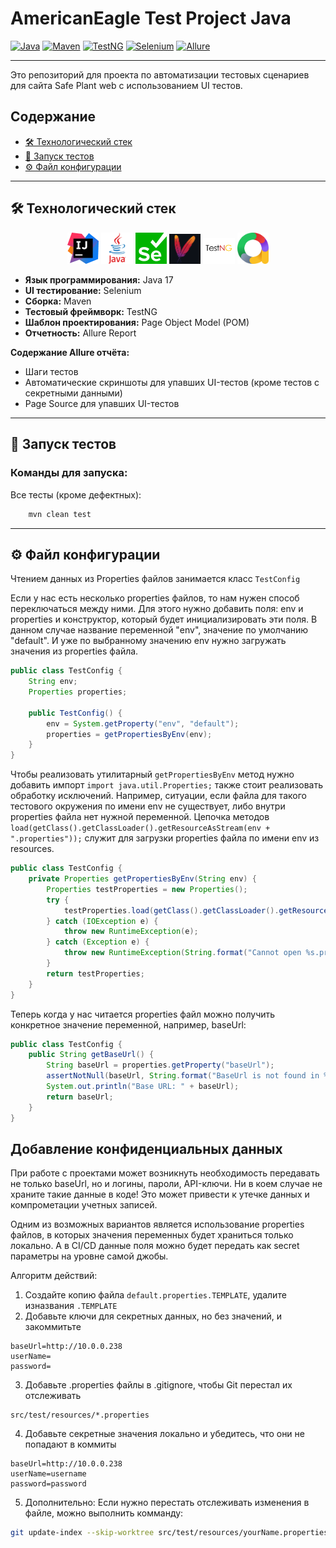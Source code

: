 # AmericanEagle Test Project Java

[![Java](https://img.shields.io/badge/Java-17-%23ED8B00?logo=coffee)](https://www.java.com/)
[![Maven](https://img.shields.io/badge/Maven-3.9.8-%23ED8B00?logo=apachemaven)](https://maven.apache.org/)
[![TestNG](https://img.shields.io/badge/TestNG-7.11.0-%23ED8B00?logo=testng)](https://testng.org/)
[![Selenium](https://img.shields.io/badge/Selenium-4.33-%23ED8B00?logo=selenium)](https://www.selenium.dev/)
[![Allure](https://img.shields.io/badge/Allure-Report-%23FF6A00?logo=allure)](https://allurereport.org/)

---

Это репозиторий для проекта по автоматизации тестовых сценариев для сайта Safe Plant web с
использованием UI тестов.

## Содержание

- [🛠️ Технологический стек](#-технологический-стек)
- [🚀 Запуск тестов](#-запуск-тестов)
- [⚙️ Файл конфигурации](#-файл-конфигурации)

---

## 🛠️ Технологический стек

<p align="center">
  <a href="https://www.jetbrains.com/idea/" rel="nofollow"><img width="10%" title="IntelliJ IDEA" src="images/logo/intellij.png" alt="Intellij_IDEA" style="max-width: 100%;"></a>
  <a href="https://www.java.com/" rel="nofollow"><img width="10%" title="Java" src="images/logo/Java.png" alt="Java" style="max-width: 100%;"></a>
  <a href="https://www.selenium.dev/" rel="nofollow"><img width="10%" title="Selenium" src="images/logo/selenium.png" alt="Selenium" style="max-width: 100%;"></a>
  <a href="https://maven.apache.org/" rel="nofollow"><img width="10%" title="Gradle" src="images/logo/Maven.png" alt="Maven"></a>
  <a href="https://testng.org/" rel="nofollow"><img width="10%" title="JUnit5" src="images/logo/TestNG.png" alt="TestNG" style="max-width: 100%;"></a>
  <a href="https://allurereport.org/" rel="nofollow"><img width="10%" title="Allure Report" src="images/logo/Allure.png" alt="Allure" style="max-width: 100%;"></a>
</p>

- **Язык программирования:** Java 17
- **UI тестирование:** Selenium
- **Сборка:** Maven
- **Тестовый фреймворк:** TestNG
- **Шаблон проектирования:** Page Object Model (POM)
- **Отчетность:** Allure Report

**Содержание Allure отчёта:**

- Шаги тестов
- Автоматические скриншоты для упавших UI-тестов (кроме тестов с секретными данными)
- Page Source для упавших UI-тестов

---

## 🚀 Запуск тестов

### Команды для запуска:

Все тесты (кроме дефектных):

   ```bash     
       mvn clean test       
   ```

---

## ⚙️ Файл конфигурации

Чтением данных из Properties файлов занимается класс `TestConfig`

Если у нас есть несколько properties файлов, то нам нужен способ переключаться между ними.
Для этого нужно добавить поля: env и properties и конструктор, который будет инициализировать эти поля.
В данном случае название переменной "env", значение по умолчанию "default". И уже по выбранному значению env нужно загружать значения из properties файла.
```java
public class TestConfig {
    String env;
    Properties properties;

    public TestConfig() {
        env = System.getProperty("env", "default");
        properties = getPropertiesByEnv(env);
    }
}
```

Чтобы реализовать утилитарный `getPropertiesByEnv` метод нужно добавить импорт `import java.util.Properties;` также стоит реализовать обработку исключений.
Например, ситуации, если файла для такого тестового окружения по имени env не существует, либо внутри properties файла нет нужной переменной.
Цепочка методов `load(getClass().getClassLoader().getResourceAsStream(env + ".properties"));` служит для загрузки properties файла по имени env из resources.

```java
public class TestConfig {
    private Properties getPropertiesByEnv(String env) {
        Properties testProperties = new Properties();
        try {
            testProperties.load(getClass().getClassLoader().getResourceAsStream(env + ".properties"));
        } catch (IOException e) {
            throw new RuntimeException(e);
        } catch (Exception e) {
            throw new RuntimeException(String.format("Cannot open %s.properties", env));
        }
        return testProperties;
    }
}
```
Теперь когда у нас читается properties файл можно получить конкретное значение переменной, например, baseUrl:

```java
public class TestConfig {
    public String getBaseUrl() {
        String baseUrl = properties.getProperty("baseUrl");
        assertNotNull(baseUrl, String.format("BaseUrl is not found in %s.properties", env));
        System.out.println("Base URL: " + baseUrl);
        return baseUrl;
    }
}
```

## Добавление конфиденциальных данных

При работе с проектами может возникнуть необходимость передавать не только baseUrl, но и логины, пароли, API-ключи. Ни в коем случае не храните такие данные в коде! Это может привести к утечке данных и компрометации учетных записей.

Одним из возможных вариантов является использование properties файлов, в которых значения переменных будет храниться только локально.
А в CI/CD данные поля можно будет передать как secret параметры на уровне самой джобы.

Алгоритм действий:
1. Создайте копию файла `default.properties.TEMPLATE`, удалите изназвания `.TEMPLATE`
2. Добавьте ключи для секретных данных, но без значений, и закоммитьте
```properties
baseUrl=http://10.0.0.238
userName=
password=
```
3. Добавьте .properties файлы в .gitignore, чтобы Git перестал их отслеживать
```gitignore
src/test/resources/*.properties
```
4. Добавьте секретные значения локально и убедитесь, что они не попадают в коммиты
```properties
baseUrl=http://10.0.0.238
userName=username
password=password
```
5. Дополнительно: Если нужно перестать отслеживать изменения в файле, можно выполнить комманду:
```bash
git update-index --skip-worktree src/test/resources/yourName.properties
```